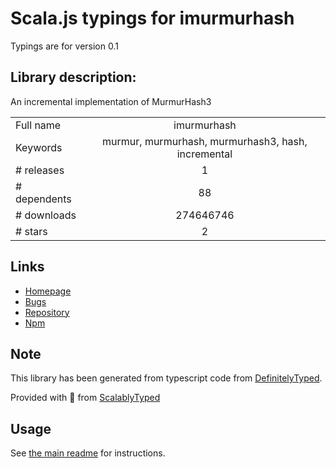 
# Scala.js typings for imurmurhash

Typings are for version 0.1

## Library description:
An incremental implementation of MurmurHash3

|                    |                 |
| ------------------ | :-------------: |
| Full name          | imurmurhash |
| Keywords           | murmur, murmurhash, murmurhash3, hash, incremental |
| # releases         | 1 |
| # dependents       | 88 |
| # downloads        | 274646746 |
| # stars            | 2 |

## Links
- [Homepage](https://github.com/jensyt/imurmurhash-js)
- [Bugs](https://github.com/jensyt/imurmurhash-js/issues)
- [Repository](https://github.com/jensyt/imurmurhash-js)
- [Npm](https://www.npmjs.com/package/imurmurhash)
    


## Note
This library has been generated from typescript code from [DefinitelyTyped](https://definitelytyped.org).

Provided with :purple_heart: from [ScalablyTyped](https://github.com/oyvindberg/ScalablyTyped)

## Usage
See [the main readme](../../readme.md) for instructions.


